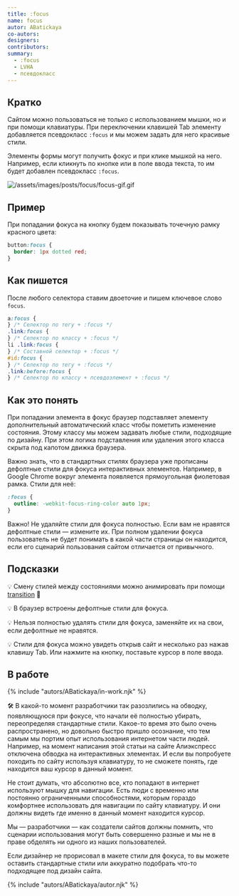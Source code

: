 ```yaml
---
title: :focus
name: focus
autor: ABatickaya
co-autors:
designers:
contributors:
summary:
  - :focus
  - LVHA
  - псевдокласс
---
```


## Кратко

Сайтом можно пользоваться не только с использованием мышки, но и при помощи клавиатуры. При переключении клавишей Tab элементу добавляется псевдокласс `:focus` и мы можем задать для него красивые стили.

Элементы формы могут получить фокус и при клике мышкой на него. Например, если кликнуть по кнопке или в поле ввода текста, то им будет добавлен псевдокласс `:focus`.

![/assets/images/posts/focus/focus-gif.gif](/assets/images/posts/focus/focus-gif.gif)

## Пример

При попадании фокуса на кнопку будем показывать точечную рамку красного цвета:

```css
button:focus {
  border: 1px dotted red;
}
```

## Как пишется

После любого селектора ставим двоеточие и пишем ключевое слово `focus`.

```css
a:focus {
} /* Селектор по тегу + :focus */
.link:focus {
} /* Селектор по классу + :focus */
li .link:focus {
} /* Составной селектор + :focus */
#id:focus {
} /* Селектор по тегу + :focus */
.link:before:focus {
} /* Селектор по классу + псевдоэлемент + :focus */
```

## Как это понять

При попадании элемента в фокус браузер подставляет элементу дополнительный автоматический класс чтобы пометить изменение состояния. Этому классу мы можем задавать любые стили, подходящие по дизайну. При этом логика подставления или удаления этого класса скрыта под капотом движка браузера.

Важно знать, что в стандартных стилях браузера уже прописаны дефолтные стили для фокуса интерактивных элементов. Например, в Google Chrome вокруг элемента появляется прямоугольная фиолетовая рамка. Стили для неё:

```css
:focus {
  outline: -webkit-focus-ring-color auto 1px;
}
```

Важно! Не удаляйте стили для фокуса полностью. Если вам не нравятся дефолтные стили — измените их. При полном удалении фокуса пользователь не будет понимать в какой части страницы он находится, если его сценарий пользования сайтом отличается от привычного.

## Подсказки

💡 Смену стилей между состояниями можно анимировать при помощи [transition](/posts/css/doka/transition) 🎉

💡 В браузер встроены дефолтные стили для фокуса.

💡 Нельзя полностью удалять стили для фокуса, заменяйте их на свои, если дефолтные не нравятся.

💡 Стили для фокуса можно увидеть открыв сайт и несколько раз нажав клавишу Tab. Или нажмите на кнопку, поставьте курсор в поле ввода.

## В работе

{% include "autors/ABatickaya/in-work.njk" %}

🛠 В какой-то момент разработчики так разозлились на обводку, появляющуюся при фокусе, что начали её полностью убирать, переопределяя стандартные стили. Какое-то время это было очень распространено, но довольно быстро пришло осознание, что тем самым мы портим опыт использования интернетом части людей. Например, на момент написания этой статьи на сайте Алиэкспресс отключена обводка на интерактивных элементах. И если вы попробуете походить по сайту используя клавиатуру, то не сможете понять, где находится ваш курсор в данный момент.

Не стоит думать, что абсолютно все, кто попадают в интернет используют мышку для навигации. Есть люди с временно или постоянно ограниченными способностями, которым гораздо комфортнее использовать для навигации по сайту клавиатуру. И они должны видеть где именно в данный момент находится курсор.

Мы — разработчики — как создатели сайтов должны помнить, что сценарии использования могут быть совершенно разные и мы не в праве обделять ни одного из наших пользователей.

Если дизайнер не прорисовал в макете стили для фокуса, то вы можете оставить стандартные стили или аккуратно подобрать что-то подходящее под дизайн сайта.

{% include "autors/ABatickaya/autor.njk" %}
